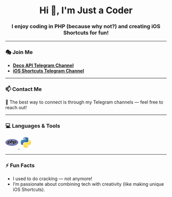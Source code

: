 <h1 align="center">Hi 👋, I'm Just a Coder</h1>
<h3 align="center">I enjoy coding in PHP (because why not?) and creating iOS Shortcuts for fun!</h3>

---

### 🎭 Join Me  
- **[Deco API Telegram Channel](https://t.me/decoapi)**  
- **[iOS Shortcuts Telegram Channel](https://t.me/ios_shortcuts)**  

---

### 📫 Contact Me  
💬 The best way to connect is through my Telegram channels — feel free to reach out!

---

### 💻 Languages & Tools  
<p align="left">
  <a href="https://www.php.net" target="_blank" rel="noreferrer">
    <img src="https://raw.githubusercontent.com/devicons/devicon/master/icons/php/php-original.svg" alt="PHP" width="40" height="40"/>
  </a>
  <a href="https://www.python.org" target="_blank" rel="noreferrer">
    <img src="https://raw.githubusercontent.com/devicons/devicon/master/icons/python/python-original.svg" alt="Python" width="40" height="40"/>
  </a>
</p>

---

### ⚡ Fun Facts  
- I used to do cracking — not anymore!  
- I’m passionate about combining tech with creativity (like making unique iOS Shortcuts).

